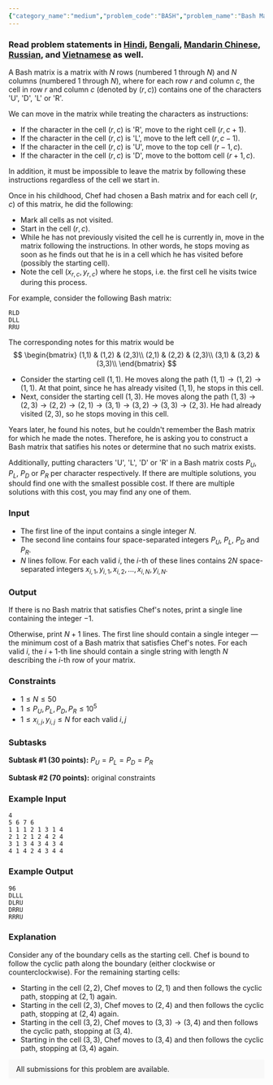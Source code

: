 ```yaml
---
{"category_name":"medium","problem_code":"BASH","problem_name":"Bash Matrix","problemComponents":{"constraints":"","constraintsState":false,"subtasks":"","subtasksState":false,"inputFormat":"","inputFormatState":false,"outputFormat":"","outputFormatState":false,"sampleTestCases":{}},"video_editorial_url":"https://youtu.be/RAsI0IYWkjs","languages_supported":{"0":"CPP14","1":"C","2":"JAVA","3":"PYTH 3.6","4":"CPP17","5":"PYTH","6":"PYP3","7":"CS2","8":"ADA","9":"PYPY","10":"TEXT","11":"PAS fpc","12":"NODEJS","13":"RUBY","14":"PHP","15":"GO","16":"HASK","17":"TCL","18":"PERL","19":"SCALA","20":"LUA","21":"kotlin","22":"BASH","23":"JS","24":"LISP sbcl","25":"rust","26":"PAS gpc","27":"BF","28":"CLOJ","29":"R","30":"D","31":"CAML","32":"FORT","33":"ASM","34":"swift","35":"FS","36":"WSPC","37":"LISP clisp","38":"SQL","39":"SCM guile","40":"PERL6","41":"ERL","42":"CLPS","43":"ICK","44":"NICE","45":"PRLG","46":"ICON","47":"COB","48":"SCM chicken","49":"PIKE","50":"SCM qobi","51":"ST","52":"SQLQ","53":"NEM"},"max_timelimit":1,"source_sizelimit":50000,"problem_author":"shaanknight","problem_tester":"","date_added":"31-01-2021","tags":{"0":"feb21","1":"medium","2":"mincut","3":"minimum","4":"shaanknight"},"problem_difficulty_level":"Medium-Hard","best_tag":"Minimum Spanning Tree","editorial_url":"https://discuss.codechef.com/problems/BASH","time":{"view_start_date":1104528600,"submit_start_date":1104528600,"visible_start_date":1104528600,"end_date":1735669800},"is_direct_submittable":false,"problemDiscussURL":"https://discuss.codechef.com/search?q=BASH","is_proctored":false,"visitedContests":{},"layout":"problem"}
---
```

### Read problem statements in [Hindi](https://www.codechef.com/download/translated/FEB21/hindi/BASH.pdf), [Bengali](https://www.codechef.com/download/translated/FEB21/bengali/BASH.pdf), [Mandarin Chinese](https://www.codechef.com/download/translated/FEB21/mandarin/BASH.pdf), [Russian](https://www.codechef.com/download/translated/FEB21/russian/BASH.pdf), and [Vietnamese](https://www.codechef.com/download/translated/FEB21/vietnamese/BASH.pdf) as well.

A Bash matrix is a matrix with $N$ rows (numbered $1$ through $N$) and $N$ columns (numbered $1$ through $N$), where for each row $r$ and column $c$, the cell in row $r$ and column $c$ (denoted by $(r, c)$) contains one of the characters 'U', 'D', 'L' or 'R'.

We can move in the matrix while treating the characters as instructions:
- If the character in the cell $(r,c)$ is 'R', move to the right cell $(r,c+1)$.
- If the character in the cell $(r,c)$ is 'L', move to the left cell $(r,c-1)$.
- If the character in the cell $(r,c)$ is 'U', move to the top cell $(r-1,c)$.
- If the character in the cell $(r,c)$ is 'D', move to the bottom cell $(r+1,c)$.

In addition, it must be impossible to leave the matrix by following these instructions regardless of the cell we start in.

Once in his childhood, Chef had chosen a Bash matrix and for each cell $(r,c)$ of this matrix, he did the following:
- Mark all cells as not visited.
- Start in the cell $(r,c)$.
- While he has not previously visited the cell he is currently in, move in the matrix following the instructions. In other words, he stops moving as soon as he finds out that he is in a cell which he has visited before (possibly the starting cell).
- Note the cell $(x_{r,c}, y_{r,c})$ where he stops, i.e. the first cell he visits twice during this process.

For example, consider the following Bash matrix:
```
RLD
DLL
RRU
```

The corresponding notes for this matrix would be
$$
\begin{bmatrix}
(1,1) & (1,2) & (2,3)\\
(2,1) & (2,2) & (2,3)\\
(3,1) & (3,2) & (3,3)\\
\end{bmatrix}
$$

- Consider the starting cell $(1,1)$. He moves along the path $(1,1) \rightarrow (1,2) \rightarrow (1,1)$. At that point, since he has already visited $(1,1)$, he stops in this cell.
- Next, consider the starting cell $(1,3)$. He moves along the path $(1,3) \rightarrow (2,3) \rightarrow (2,2) \rightarrow (2,1) \rightarrow (3,1) \rightarrow (3,2) \rightarrow (3,3) \rightarrow (2,3)$. He had already visited $(2,3)$, so he stops moving in this cell.

Years later, he found his notes, but he couldn't remember the Bash matrix for which he made the notes. Therefore, he is asking you to construct a Bash matrix that satifies his notes or determine that no such matrix exists.

Additionally, putting characters 'U', 'L', 'D' or 'R' in a Bash matrix costs $P_U$, $P_L$, $P_D$ or $P_R$ per character respectively. If there are multiple solutions, you should find one with the smallest possible cost. If there are multiple solutions with this cost, you may find any one of them.

### Input
- The first line of the input contains a single integer $N$.
- The second line contains four space-separated integers $P_U$, $P_L$, $P_D$ and $P_R$.
- $N$ lines follow. For each valid $i$, the $i$-th of these lines contains $2N$ space-separated integers $x_{i,1},y_{i,1},x_{i,2},\ldots,x_{i,N},y_{i,N}$.

### Output
If there is no Bash matrix that satisfies Chef's notes, print a single line containing the integer $-1$.

Otherwise, print $N+1$ lines. The first line should contain a single integer — the minimum cost of a Bash matrix that satisfies Chef's notes. For each valid $i$, the $i+1$-th line should contain a single string with length $N$ describing the $i$-th row of your matrix.

### Constraints
- $1 \leq N \leq 50$
- $1 \leq P_U,P_L,P_D,P_R \leq 10^5$
- $1 \leq x_{i,j},y_{i,j} \leq N$ for each valid $i,j$

### Subtasks
**Subtask #1 (30 points):** $P_U = P_L = P_D = P_R$

**Subtask #2 (70 points):** original constraints

### Example Input
```
4
5 6 7 6
1 1 1 2 1 3 1 4
2 1 2 1 2 4 2 4
3 1 3 4 3 4 3 4
4 1 4 2 4 3 4 4
```

### Example Output
```
96
DLLL
DLRU
DRRU
RRRU
```

### Explanation
Consider any of the boundary cells as the starting cell. Chef is bound to follow the cyclic path along the boundary (either clockwise or counterclockwise). For the remaining starting cells:
- Starting in the cell $(2,2)$, Chef moves to $(2,1)$ and then follows the cyclic path, stopping at $(2,1)$ again.
- Starting in the cell $(2,3)$, Chef moves to $(2,4)$ and then follows the cyclic path, stopping at $(2,4)$ again.
- Starting in the cell $(3,2)$, Chef moves to $(3,3) \rightarrow (3,4)$ and then follows the cyclic path, stopping at $(3,4)$.
- Starting in the cell $(3,3)$, Chef moves to $(3,4)$ and then follows the cyclic path, stopping at $(3,4)$ again.

<aside style='background: #f8f8f8;padding: 10px 15px;'><div>All submissions for this problem are available.</div></aside>